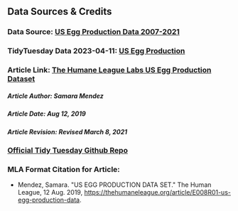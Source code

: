 ## Data Sources & Credits

### **Data Source**: [US Egg Production Data 2007-2021](https://osf.io/z2gxn/)

### **TidyTuesday Data 2023-04-11**: [US Egg Production](https://github.com/rfordatascience/tidytuesday/blob/master/data/2023/2023-04-11/readme.md)

### **Article Link**: [The Humane League Labs US Egg Production Dataset](https://thehumaneleague.org/article/E008R01-us-egg-production-data)

##### Article Author: Samara Mendez

##### Article Date: Aug 12, 2019

##### Article Revision: Revised March 8, 2021

### [Official Tidy Tuesday Github Repo](https://github.com/rfordatascience/tidytuesday)

### MLA Format Citation for Article:

-   Mendez, Samara. "US EGG PRODUCTION DATA SET." The Human League, 12 Aug. 2019, <https://thehumaneleague.org/article/E008R01-us-egg-production-data>.
